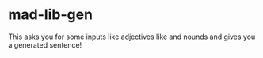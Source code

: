 # mad-lib-gen
This asks you for some inputs like adjectives like and nounds and gives you a generated sentence!

